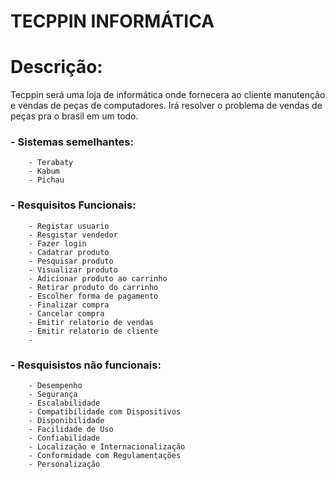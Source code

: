 # TECPPIN INFORMÁTICA

# Descrição:

Tecppin será uma loja de informática onde fornecera ao cliente manutenção e vendas de peças de computadores. Irá resolver o problema de vendas de peças pra o brasil em um todo.

### - Sistemas semelhantes:

        - Terabaty
        - Kabum
        - Pichau

### - Resquisitos Funcionais:

        - Registar usuario
        - Resgistar vendedor
        - Fazer login
        - Cadatrar produto
        - Pesquisar produto
        - Visualizar produto
        - Adicionar produto ao carrinho 
        - Retirar produto do carrinho 
        - Escolher forma de pagamento 
        - Finalizar compra
        - Cancelar compra 
        - Emitir relatorio de vendas 
        - Emitir relatorio de cliente 
        - 

### - Resquisistos não funcionais:

        - Desempenho
        - Segurança
        - Escalabilidade
        - Compatibilidade com Dispositivos
        - Disponibilidade
        - Facilidade de Uso
        - Confiabilidade
        - Localização e Internacionalização
        - Conformidade com Regulamentações
        - Personalização



